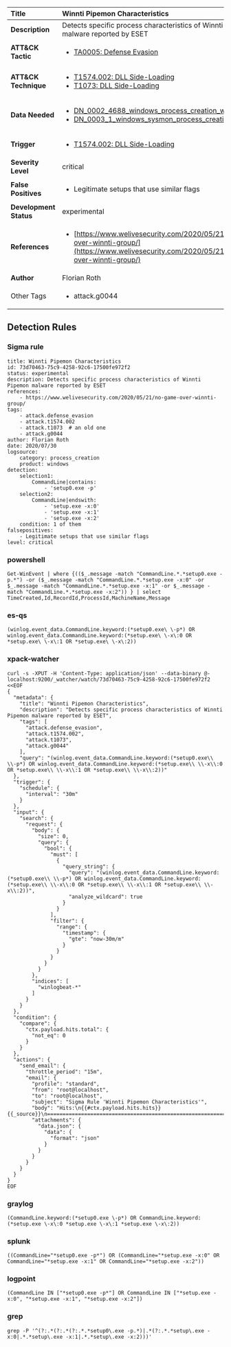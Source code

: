 | Title                    | Winnti Pipemon Characteristics       |
|:-------------------------|:------------------|
| **Description**          | Detects specific process characteristics of Winnti Pipemon malware reported by ESET |
| **ATT&amp;CK Tactic**    |  <ul><li>[TA0005: Defense Evasion](https://attack.mitre.org/tactics/TA0005)</li></ul>  |
| **ATT&amp;CK Technique** | <ul><li>[T1574.002: DLL Side-Loading](https://attack.mitre.org/techniques/T1574/002)</li><li>[T1073: DLL Side-Loading](https://attack.mitre.org/techniques/T1073)</li></ul>  |
| **Data Needed**          | <ul><li>[DN_0002_4688_windows_process_creation_with_commandline](../Data_Needed/DN_0002_4688_windows_process_creation_with_commandline.md)</li><li>[DN_0003_1_windows_sysmon_process_creation](../Data_Needed/DN_0003_1_windows_sysmon_process_creation.md)</li></ul>  |
| **Trigger**              | <ul><li>[T1574.002: DLL Side-Loading](../Triggers/T1574.002.md)</li></ul>  |
| **Severity Level**       | critical |
| **False Positives**      | <ul><li>Legitimate setups that use similar flags</li></ul>  |
| **Development Status**   | experimental |
| **References**           | <ul><li>[https://www.welivesecurity.com/2020/05/21/no-game-over-winnti-group/](https://www.welivesecurity.com/2020/05/21/no-game-over-winnti-group/)</li></ul>  |
| **Author**               | Florian Roth |
| Other Tags           | <ul><li>attack.g0044</li></ul> | 

## Detection Rules

### Sigma rule

```
title: Winnti Pipemon Characteristics
id: 73d70463-75c9-4258-92c6-17500fe972f2
status: experimental
description: Detects specific process characteristics of Winnti Pipemon malware reported by ESET
references:
    - https://www.welivesecurity.com/2020/05/21/no-game-over-winnti-group/
tags:
    - attack.defense_evasion
    - attack.t1574.002
    - attack.t1073  # an old one
    - attack.g0044
author: Florian Roth
date: 2020/07/30
logsource:
    category: process_creation
    product: windows
detection:
    selection1:
        CommandLine|contains:
            - 'setup0.exe -p'
    selection2:
        CommandLine|endswith:    
            - 'setup.exe -x:0'
            - 'setup.exe -x:1'
            - 'setup.exe -x:2'
    condition: 1 of them
falsepositives:
    - Legitimate setups that use similar flags
level: critical

```





### powershell
    
```
Get-WinEvent | where {(($_.message -match "CommandLine.*.*setup0.exe -p.*") -or ($_.message -match "CommandLine.*.*setup.exe -x:0" -or $_.message -match "CommandLine.*.*setup.exe -x:1" -or $_.message -match "CommandLine.*.*setup.exe -x:2")) } | select TimeCreated,Id,RecordId,ProcessId,MachineName,Message
```


### es-qs
    
```
(winlog.event_data.CommandLine.keyword:(*setup0.exe\ \-p*) OR winlog.event_data.CommandLine.keyword:(*setup.exe\ \-x\:0 OR *setup.exe\ \-x\:1 OR *setup.exe\ \-x\:2))
```


### xpack-watcher
    
```
curl -s -XPUT -H 'Content-Type: application/json' --data-binary @- localhost:9200/_watcher/watch/73d70463-75c9-4258-92c6-17500fe972f2 <<EOF
{
  "metadata": {
    "title": "Winnti Pipemon Characteristics",
    "description": "Detects specific process characteristics of Winnti Pipemon malware reported by ESET",
    "tags": [
      "attack.defense_evasion",
      "attack.t1574.002",
      "attack.t1073",
      "attack.g0044"
    ],
    "query": "(winlog.event_data.CommandLine.keyword:(*setup0.exe\\ \\-p*) OR winlog.event_data.CommandLine.keyword:(*setup.exe\\ \\-x\\:0 OR *setup.exe\\ \\-x\\:1 OR *setup.exe\\ \\-x\\:2))"
  },
  "trigger": {
    "schedule": {
      "interval": "30m"
    }
  },
  "input": {
    "search": {
      "request": {
        "body": {
          "size": 0,
          "query": {
            "bool": {
              "must": [
                {
                  "query_string": {
                    "query": "(winlog.event_data.CommandLine.keyword:(*setup0.exe\\ \\-p*) OR winlog.event_data.CommandLine.keyword:(*setup.exe\\ \\-x\\:0 OR *setup.exe\\ \\-x\\:1 OR *setup.exe\\ \\-x\\:2))",
                    "analyze_wildcard": true
                  }
                }
              ],
              "filter": {
                "range": {
                  "timestamp": {
                    "gte": "now-30m/m"
                  }
                }
              }
            }
          }
        },
        "indices": [
          "winlogbeat-*"
        ]
      }
    }
  },
  "condition": {
    "compare": {
      "ctx.payload.hits.total": {
        "not_eq": 0
      }
    }
  },
  "actions": {
    "send_email": {
      "throttle_period": "15m",
      "email": {
        "profile": "standard",
        "from": "root@localhost",
        "to": "root@localhost",
        "subject": "Sigma Rule 'Winnti Pipemon Characteristics'",
        "body": "Hits:\n{{#ctx.payload.hits.hits}}{{_source}}\n================================================================================\n{{/ctx.payload.hits.hits}}",
        "attachments": {
          "data.json": {
            "data": {
              "format": "json"
            }
          }
        }
      }
    }
  }
}
EOF

```


### graylog
    
```
(CommandLine.keyword:(*setup0.exe \-p*) OR CommandLine.keyword:(*setup.exe \-x\:0 *setup.exe \-x\:1 *setup.exe \-x\:2))
```


### splunk
    
```
((CommandLine="*setup0.exe -p*") OR (CommandLine="*setup.exe -x:0" OR CommandLine="*setup.exe -x:1" OR CommandLine="*setup.exe -x:2"))
```


### logpoint
    
```
(CommandLine IN ["*setup0.exe -p*"] OR CommandLine IN ["*setup.exe -x:0", "*setup.exe -x:1", "*setup.exe -x:2"])
```


### grep
    
```
grep -P '^(?:.*(?:.*(?:.*.*setup0\.exe -p.*)|.*(?:.*.*setup\.exe -x:0|.*.*setup\.exe -x:1|.*.*setup\.exe -x:2)))'
```




